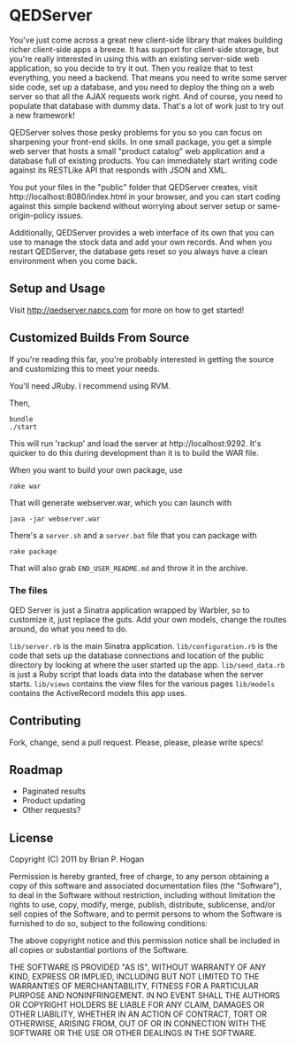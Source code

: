 QEDServer
============

You've just come across a great new client-side library that makes building richer client-side apps a breeze. It has support for client-side storage, but you're really interested in using this with an existing server-side web application, so you decide to try it out. Then you realize that to test everything, you need a backend. That means you need to write some server side code, set up a database, and you need to deploy the thing on a web server so that all the AJAX requests work right. And of course, you need to populate that database with dummy data. That's a lot of work just to try out a new framework!

QEDServer solves those pesky problems for you so you can focus on sharpening your front-end skills. In one small package, you get a simple web server that hosts a small "product catalog" web application and a database full of existing products. You can immediately start writing code against its RESTLike API that responds with JSON and XML.

You put your files in the "public" folder that QEDServer creates, visit http://localhost:8080/index.html in your browser, and you can start coding against this simple backend without worrying about server setup or same-origin-policy issues.

Additionally, QEDServer provides a web interface of its own that you can use to manage the stock data and add your own records. And when you restart QEDServer, the database gets reset so you always have a clean environment when you come back.

Setup and Usage
------
Visit http://qedserver.napcs.com for more on how to get started!

Customized Builds From Source
-------
If you're reading this far, you're probably interested in getting the source and customizing this to meet your needs.

You'll need JRuby. I recommend using RVM.

Then, 

    bundle
    ./start
    
This will run 'rackup' and load the server at http://localhost:9292. It's quicker to do this during development than it is to build the WAR file.

When you want to build your own package, use
    
    rake war

That will generate webserver.war, which you can launch with

    java -jar webserver.war
    
There's a `server.sh` and a `server.bat` file that you can package with

    rake package
    
That will also grab `END_USER_README.md` and throw it in the archive.

### The files
QED Server is just a Sinatra application wrapped by Warbler, so to customize it, just replace the guts. Add your own models, change the routes around, do what you need to do.

`lib/server.rb` is the main Sinatra application.
`lib/configuration.rb` is the code that sets up the database connections and location of the public directory by looking at where the user started up the app. 
`lib/seed_data.rb` is just a Ruby script that loads data into the database when the server starts.
`lib/views` contains the view files for the various pages
`lib/models` contains the ActiveRecord models this app uses.


Contributing
-----------
Fork, change, send a pull request. Please, please, please write specs!


Roadmap
-----------
* Paginated results
* Product updating
* Other requests?

License
--------

Copyright (C) 2011 by Brian P. Hogan

Permission is hereby granted, free of charge, to any person obtaining a copy
of this software and associated documentation files (the "Software"), to deal
in the Software without restriction, including without limitation the rights
to use, copy, modify, merge, publish, distribute, sublicense, and/or sell
copies of the Software, and to permit persons to whom the Software is
furnished to do so, subject to the following conditions:

The above copyright notice and this permission notice shall be included in
all copies or substantial portions of the Software.

THE SOFTWARE IS PROVIDED "AS IS", WITHOUT WARRANTY OF ANY KIND, EXPRESS OR
IMPLIED, INCLUDING BUT NOT LIMITED TO THE WARRANTIES OF MERCHANTABILITY,
FITNESS FOR A PARTICULAR PURPOSE AND NONINFRINGEMENT. IN NO EVENT SHALL THE
AUTHORS OR COPYRIGHT HOLDERS BE LIABLE FOR ANY CLAIM, DAMAGES OR OTHER
LIABILITY, WHETHER IN AN ACTION OF CONTRACT, TORT OR OTHERWISE, ARISING FROM,
OUT OF OR IN CONNECTION WITH THE SOFTWARE OR THE USE OR OTHER DEALINGS IN
THE SOFTWARE.